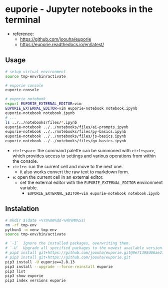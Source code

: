 # euporie - Jupyter notebooks in the terminal

- reference:
  - https://github.com/joouha/euporie
  - https://euporie.readthedocs.io/en/latest/

## Usage

```sh
# setup virtual environment
source tmp-env/bin/activate

# euporie console
euporie-console

# euporie notebook
export EUPORIE_EXTERNAL_EDITOR=vim
EUPORIE_EXTERNAL_EDITOR=vim euporie-notebook notebook.ipynb
euporie-notebook notebook.ipynb
# ...
ls ../../notebooks/files/*.ipynb
euporie-notebook ../../notebooks/files/ai-prompts.ipynb
euporie-notebook ../../notebooks/files/py-basics.ipynb
euporie-notebook ../../notebooks/files/js-basics.ipynb
euporie-notebook ../../notebooks/files/go-basics.ipynb
```

- `ctrl+space`: the command palette can be summoned with `ctrl+space`, which
  provides access to settings and various operations from within the console.
- `ctrl+e`: run the current cell and move to the next one.
  - it also works convert the raw text to markdown form.
- `e`: open the current cell in an external editor.
  - set the external editor with the `EUPORIE_EXTERNAL_EDITOR` environment variable.
      - `EUPORIE_EXTERNAL_EDITOR=vim euporie-notebook notebook.ipynb`

## Instalation

```sh
# mkdir $(date +%Ya%mm%dd-%Hh%Mm%Ss)
rm -rf tmp-env
python3 -m venv tmp-env
source tmp-env/bin/activate

# `-I`  Ignore the installed packages, overwriting them.
# `-U`  Upgrade all specified packages to the newest available version.
# pip3 install git+https://github.com/joouha/euporie.git@9e71398d06ae21b6a523df1d82cd3b74d6fab007
# pip3 install git+https://github.com/joouha/euporie.git
pip3 install -U euporie==2.8.13
pip3 install --upgrade --force-reinstall euporie
pip3 list
pip3 show euporie
pip3 index versions euporie
```


